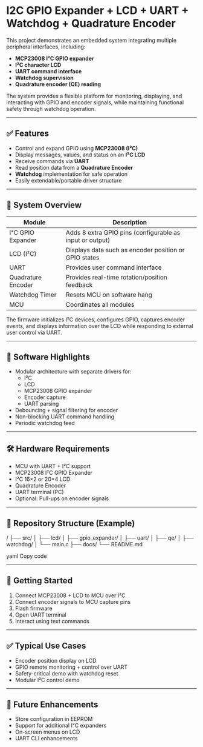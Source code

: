 # I2C GPIO Expander + LCD + UART + Watchdog + Quadrature Encoder

This project demonstrates an embedded system integrating multiple peripheral interfaces, including:
- **MCP23008 I²C GPIO expander**
- **I²C character LCD**
- **UART command interface**
- **Watchdog supervision**
- **Quadrature encoder (QE) reading**

The system provides a flexible platform for monitoring, displaying, and interacting with GPIO and encoder signals, while maintaining functional safety through watchdog operation.

---

## ✅ Features

- Control and expand GPIO using **MCP23008 (I²C)**
- Display messages, values, and status on an **I²C LCD**
- Receive commands via **UART**
- Read position data from a **Quadrature Encoder**
- **Watchdog** implementation for safe operation
- Easily extendable/portable driver structure

---

## 🔌 System Overview

| Module | Description |
|--------|-------------|
| I²C GPIO Expander | Adds 8 extra GPIO pins (configurable as input or output) |
| LCD (I²C) | Displays data such as encoder position or GPIO states |
| UART | Provides user command interface |
| Quadrature Encoder | Provides real-time rotation/position feedback |
| Watchdog Timer | Resets MCU on software hang |
| MCU | Coordinates all modules |

The firmware initializes I²C devices, configures GPIO, captures encoder events, and displays information over the LCD while responding to external user control via UART.

---

## 🧠 Software Highlights

- Modular architecture with separate drivers for:
  - I²C
  - LCD
  - MCP23008 GPIO expander
  - Encoder capture
  - UART parsing
- Debouncing + signal filtering for encoder
- Non-blocking UART command handling
- Periodic watchdog feed

---

## 🛠 Hardware Requirements

- MCU with UART + I²C support
- MCP23008 I²C GPIO Expander
- I²C 16×2 or 20×4 LCD
- Quadrature Encoder
- UART terminal (PC)
- Optional: Pull-ups on encoder signals

---

## 📁 Repository Structure (Example)

/
├── src/
│ ├── lcd/
│ ├── gpio_expander/
│ ├── uart/
│ ├── qe/
│ ├── watchdog/
│ └── main.c
├── docs/
└── README.md

yaml
Copy code

---

## 🚀 Getting Started

1) Connect MCP23008 + LCD to MCU over I²C  
2) Connect encoder signals to MCU capture pins  
3) Flash firmware  
4) Open UART terminal  
5) Interact using text commands  

---

## ✅ Typical Use Cases

- Encoder position display on LCD
- GPIO remote monitoring + control over UART
- Safety-critical demo with watchdog reset
- Modular I²C control demo

---

## 🔮 Future Enhancements

- Store configuration in EEPROM
- Support for additional I²C expanders
- On-screen menus on LCD
- UART CLI enhancements

